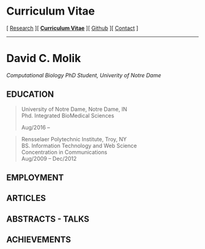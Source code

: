 # Curriculum Vitae

[ [Research](/index.md) ][ **[Curriculum Vitae](/cv.md)** ][ [Github](https://github.com/status-five) ][ [Contact](/contact.md) ]

---
# David C. Molik
 _Computational Biology PhD Student, Univerity of Notre Dame_

## EDUCATION

> University of Notre Dame, Notre Dame, IN  
> Phd. Integrated BioMedical Sciences  
> 
> Aug/2016 –

> Rensselaer Polytechnic Institute, Troy, NY  
> BS. Information Technology and Web Science  
> Concentration in Communications  
> Aug/2009 – Dec/2012  

## EMPLOYMENT

## ARTICLES

## ABSTRACTS - TALKS

## ACHIEVEMENTS
